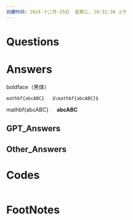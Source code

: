 ```yaml
---
创建时间: 2024-十二月-25日  星期三, 10:31:30 上午
---
```


# Questions


# Answers
boldface（黑体）

    mathbf{abcABC}   $\mathbf{abcABC}$

mathbf{abcABC}   $\mathbf{abcABC}$
## GPT_Answers


## Other_Answers


# Codes

```python

```



# FootNotes